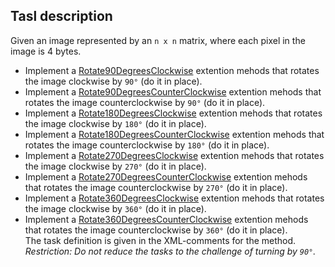 ## Tasl description

Given an image represented by an `n x n` matrix, where each pixel in the image is 4 bytes.
- Implement a [Rotate90DegreesСlockwise](RotateMatrix/ArrayExtensions.cs#L14) extention mehods that rotates the image clockwise by `90°` (do it in place).
- Implement a [Rotate90DegreesCounterСlockwise](RotateMatrix/ArrayExtensions.cs#L24) extention mehods that rotates the image counterclockwise by `90°` (do it in place).  
- Implement a [Rotate180DegreesСlockwise](RotateMatrix/ArrayExtensions.cs#L34) extention mehods that rotates the image clockwise by `180°` (do it in place).  
- Implement a [Rotate180DegreesCounterСlockwise](RotateMatrix/ArrayExtensions.cs#L44) extention mehods that rotates the image counterclockwise by `180°` (do it in place).  
- Implement a [Rotate270DegreesСlockwise](RotateMatrix/ArrayExtensions.cs#L54) extention mehods that rotates the image clockwise by `270°` (do it in place).  
- Implement a [Rotate270DegreesCounterСlockwise](RotateMatrix/ArrayExtensions.cs#64) extention mehods that rotates the image counterclockwise by `270°` (do it in place).  
- Implement a [Rotate360DegreesСlockwise](RotateMatrix/ArrayExtensions.cs#L74) extention mehods that rotates the image clockwise by `360°` (do it in place).  
- Implement a [Rotate360DegreesCounterСlockwise](RotateMatrix/ArrayExtensions.cs#L84) extention mehods that rotates the image counterclockwise by `360°` (do it in place).    
The task definition is given in the XML-comments for the method.     
_Restriction: Do not reduce the tasks to the challenge of turning by `90°`._    